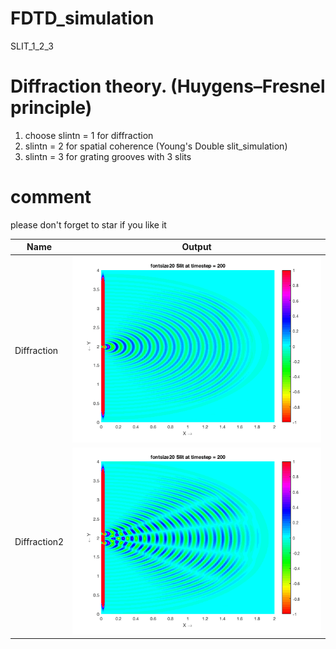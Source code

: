 # FDTD_simulation
SLIT_1_2_3

# Diffraction theory. (Huygens–Fresnel principle)
1. choose slintn = 1 for diffraction 
2. slintn        = 2 for spatial coherence (Young's Double slit_simulation) 
3. slintn        = 3 for grating grooves with 3 slits

# comment 
please don't forget to star if you like it



Name         | Output                                                                                                  |
------------ |:-------------------------------------------------------------------------------------------------------:|
Diffraction  |![youngs]( https://github.com/issahi62/FDTD_simulation/blob/master/1slit_Fdtd_simulation.png)            |     |
Diffraction2 |![youngs]( https://github.com/issahi62/FDTD_simulation/blob/master/2slit_Fdtd_simulation.png)            |                 |
                     
                  
